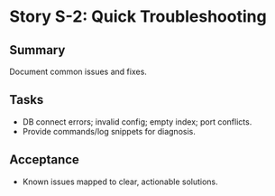 # Story S-2: Quick Troubleshooting

## Summary
Document common issues and fixes.

## Tasks
- DB connect errors; invalid config; empty index; port conflicts.
- Provide commands/log snippets for diagnosis.

## Acceptance
- Known issues mapped to clear, actionable solutions.

